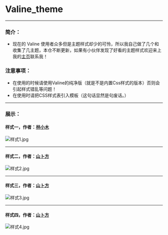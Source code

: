 # Valine_theme
***
### 简介：

- 现在的 Valine 使用者众多但是主题样式却少的可怜，所以我自己做了几个和收集了几主题，本仓不断更新，如果有小伙伴发现了好看的主题样式欢迎来上我的[主页](https://tech.shanbu.fun/post/zheng-li-xia-valine-zhu-ti-yang-shi/)联系我！
### 注意事项：

- 在使用的时候请使用Valine的纯净版（就是不是内置Css样式的版本）否则会引起样式错乱等问题！
- 在使用时请把CSS样式表引入模板（这句话显然是句废话。）
***
### 展示：

#### 样式一，作者：[林小木](https://immmmm.com)
![样式1.jpg](https://i.loli.net/2019/11/19/T6RCxzlqtbJPAGm.jpg)
***
#### 样式二，作者：[山卜方](https://shanbu.fun)
![样式2.jpg](https://i.loli.net/2019/11/19/Xc4oxkvmjEps5wr.jpg)
***
#### 样式三，作者：[山卜方](https://shanbu.fun)
![样式3.jpg](https://i.loli.net/2019/11/19/a4jmVWT2rYH9bE7.jpg)
***
#### 样式四，作者：[山卜方](https://shanbu.fun)
![样式4.jpg](https://i.loli.net/2019/11/19/BV5YA8vN9pdrZI1.jpg)
